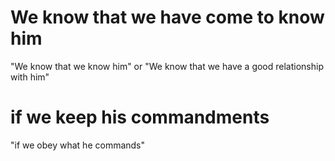 # We know that we have come to know him

"We know that we know him" or "We know that we have a good relationship with him"

# if we keep his commandments

"if we obey what he commands"

